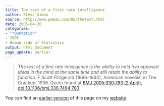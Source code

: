 ```yaml
---
title: The test of a first rate intelligence
author: Steve Simon
source: http://www.pmean.com/05/TheTest.html
date: 2005-04-20
categories:
- "*Quotation"
- 2005
- Human side of Statistics
output: html_document
page_update: partial
---
```

> *The test of a first rate intelligence is the ability to hold two
> opposed ideas in the mind at the same time and still retain the
> ability to function*. F Scott Fitzgerald (1896-1940), American
> novelist, in The Crackup, 1936. Quote found at [BMJ 2005;330:783 (2
> April),
> doi:10.1136/bmj.330.7494.783](http://bmj.bmjjournals.com/cgi/content/full/330/7494/783)

You can find an [earlier version][sim1] of this page on my [website][sim2].

[sim1]: http://www.pmean.com/05/TheTest.html
[sim2]: http://www.pmean.com
